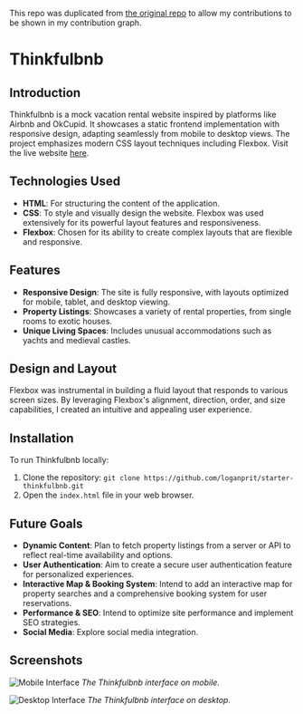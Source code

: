 This repo was duplicated from [the original repo](https://github.com/loganprit/thinkfulbnb-old) to allow my contributions to be shown in my contribution graph.

# Thinkfulbnb

## Introduction

Thinkfulbnb is a mock vacation rental website inspired by platforms like Airbnb and OkCupid. It showcases a static frontend implementation with responsive design, adapting seamlessly from mobile to desktop views. The project emphasizes modern CSS layout techniques including Flexbox. Visit the live website [here](https://loganprit.github.io/thinkfulbnb/).

## Technologies Used

- **HTML**: For structuring the content of the application.
- **CSS**: To style and visually design the website. Flexbox was used extensively for its powerful layout features and responsiveness.
- **Flexbox**: Chosen for its ability to create complex layouts that are flexible and responsive.

## Features

- **Responsive Design**: The site is fully responsive, with layouts optimized for mobile, tablet, and desktop viewing.
- **Property Listings**: Showcases a variety of rental properties, from single rooms to exotic houses.
- **Unique Living Spaces**: Includes unusual accommodations such as yachts and medieval castles.

## Design and Layout

Flexbox was instrumental in building a fluid layout that responds to various screen sizes. By leveraging Flexbox's alignment, direction, order, and size capabilities, I created an intuitive and appealing user experience.

## Installation

To run Thinkfulbnb locally:

1. Clone the repository: `git clone https://github.com/loganprit/starter-thinkfulbnb.git`
2. Open the `index.html` file in your web browser.

## Future Goals

- **Dynamic Content**: Plan to fetch property listings from a server or API to reflect real-time availability and options.
- **User Authentication**: Aim to create a secure user authentication feature for personalized experiences.
- **Interactive Map & Booking System**: Intend to add an interactive map for property searches and a comprehensive booking system for user reservations.
- **Performance & SEO**: Intend to optimize site performance and implement SEO strategies.
- **Social Media**: Explore social media integration.

## Screenshots

![Mobile Interface](/images/Thinkfulbnb-mobile.png)
_The Thinkfulbnb interface on mobile._

![Desktop Interface](/images/Thinkfulbnb-desktop.png)
_The Thinkfulbnb interface on desktop._
